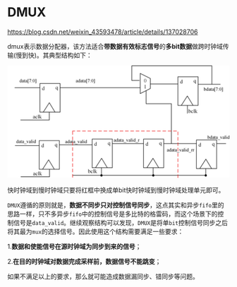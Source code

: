 # DMUX

https://blog.csdn.net/weixin_43593478/article/details/137028706


dmux表示数据分配器，该方法适合**带数据有效标志信号**的**多bit数据**做跨时钟域传输(慢到快)。其典型结构如下：


![alt text](image.png)

快时钟域到慢时钟域只要将红框中换成单bit快时钟域到慢时钟域处理单元即可。

`DMUX`遵循的原则就是，**数据不同步只对控制信号同步**，这点其实和异步`fifo`里的思路一样，只不多异步`fifo`中的控制信号是多比特的格雷码，而这个场景下的控制信号是`data_valid`。继续观察结构可以发现，`DMUX`是将单`bit`控制信号同步之后将其最为`mux`的选择信号。因此使用这个结构需要满足一些要求：

1.**数据和使能信号在源时钟域为同步到来的信号**；

2.**在目的时钟域对数据完成采样前，数据信号不能跳变**；

如果不满足以上的要求，那么就可能造成数据漏同步、错同步等问题。